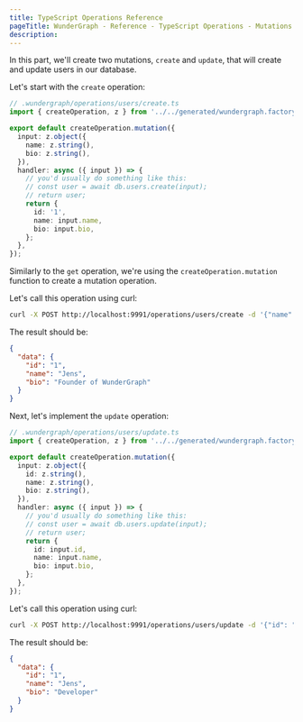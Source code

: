 ```yaml
---
title: TypeScript Operations Reference
pageTitle: WunderGraph - Reference - TypeScript Operations - Mutations
description:
---
```


In this part, we'll create two mutations, `create` and `update`, that will create and update users in our database.

Let's start with the `create` operation:

```typescript
// .wundergraph/operations/users/create.ts
import { createOperation, z } from '../../generated/wundergraph.factory';

export default createOperation.mutation({
  input: z.object({
    name: z.string(),
    bio: z.string(),
  }),
  handler: async ({ input }) => {
    // you'd usually do something like this:
    // const user = await db.users.create(input);
    // return user;
    return {
      id: '1',
      name: input.name,
      bio: input.bio,
    };
  },
});
```

Similarly to the `get` operation, we're using the `createOperation.mutation` function to create a mutation operation.

Let's call this operation using curl:

```bash
curl -X POST http://localhost:9991/operations/users/create -d '{"name": "Jens", "bio": "Founder of WunderGraph"}'
```

The result should be:

```json
{
  "data": {
    "id": "1",
    "name": "Jens",
    "bio": "Founder of WunderGraph"
  }
}
```

Next, let's implement the `update` operation:

```typescript
// .wundergraph/operations/users/update.ts
import { createOperation, z } from '../../generated/wundergraph.factory';

export default createOperation.mutation({
  input: z.object({
    id: z.string(),
    name: z.string(),
    bio: z.string(),
  }),
  handler: async ({ input }) => {
    // you'd usually do something like this:
    // const user = await db.users.update(input);
    // return user;
    return {
      id: input.id,
      name: input.name,
      bio: input.bio,
    };
  },
});
```

Let's call this operation using curl:

```bash
curl -X POST http://localhost:9991/operations/users/update -d '{"id": "1", "name": "Jens", "bio": "Developer"}'
```

The result should be:

```json
{
  "data": {
    "id": "1",
    "name": "Jens",
    "bio": "Developer"
  }
}
```
